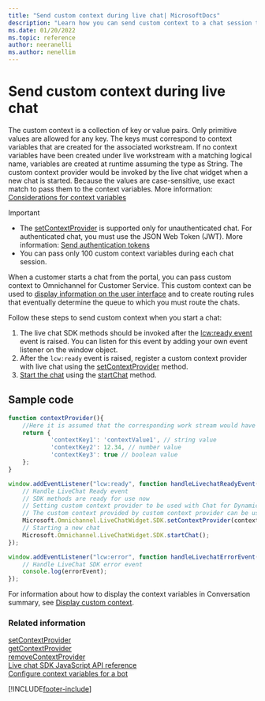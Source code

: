 ```yaml
---
title: "Send custom context during live chat| MicrosoftDocs"
description: "Learn how you can send custom context to a chat session that can help decide the queue to which you must route the chat."
ms.date: 01/20/2022
ms.topic: reference
author: neeranelli
ms.author: nenellim
---
```

# Send custom context during live chat

The custom context is a collection of key or value pairs. Only primitive values are allowed for any key. The keys must correspond to context variables that are created for the associated workstream. If no context variables have been created under live workstream with a matching logical name, variables are created at runtime assuming the type as String. The custom context provider would be invoked by the live chat widget when a new chat is started. Because the values are case-sensitive, use exact match to pass them to the context variables. More information: [Considerations for context variables](../administer/manage-context-variables.md#considerations)

> [!IMPORTANT]
>
> - The [setContextProvider](reference/methods/setContextProvider.md) is supported only for unauthenticated chat. For authenticated chat, you must use the JSON Web Token (JWT). More information: [Send authentication tokens](send-auth-token-starting-chat.md)
> - You can pass only 100 custom context variables during each chat session.

When a customer starts a chat from the portal, you can pass custom context to Omnichannel for Customer Service. This custom context can be used to [display information on the user interface](display-custom-context.md) and to create routing rules that eventually determine the queue to which you must route the chats.

Follow these steps to send custom context when you start a chat:

1. The live chat SDK methods should be invoked after the [lcw:ready event](reference/events/lcw-ready.md) event is raised. You can listen for this event by adding your own event listener on the window object.
2. After the `lcw:ready` event is raised, register a custom context provider with live chat using the [setContextProvider](reference/methods/setContextProvider.md) method.
3. [Start the chat](initiate-chat-wait-time.md) using the [startChat](reference/methods/startchat.md) method.

## Sample code

```JavaScript
function contextProvider(){
	//Here it is assumed that the corresponding work stream would have context variables with logical name of 'contextKey1', 'contextKey2', 'contextKey3'. If no context variable exists with a matching logical name, items are created assuming Type:string               
	return {
			'contextKey1': 'contextValue1', // string value
			'contextKey2': 12.34, // number value
			'contextKey3': true // boolean value
	};
}

window.addEventListener("lcw:ready", function handleLivechatReadyEvent(){
	// Handle LiveChat Ready event
	// SDK methods are ready for use now
	// Setting custom context provider to be used with Chat for Dynamics 365
	// The custom context provided by custom context provider can be used for routing the chat to a particular queue
	Microsoft.Omnichannel.LiveChatWidget.SDK.setContextProvider(contextProvider);
	// Starting a new chat
	Microsoft.Omnichannel.LiveChatWidget.SDK.startChat();
});

window.addEventListener("lcw:error", function handleLivechatErrorEvent(errorEvent){
	// Handle LiveChat SDK error event
	console.log(errorEvent);
});
```

For information about how to display the context variables in Conversation summary, see [Display custom context](display-custom-context.md).


### Related information

[setContextProvider](reference/methods/setContextProvider.md)  
[getContextProvider](reference/methods/getContextProvider.md)  
[removeContextProvider](reference/methods/removeContextProvider.md)  
[Live chat SDK JavaScript API reference](omnichannel-reference.md)  
[Configure context variables for a bot](../administer/context-variables-for-bot.md)  

[!INCLUDE[footer-include](../../includes/footer-banner.md)]
